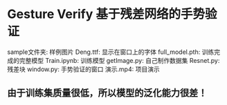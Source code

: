 # Gesture Verify 基于残差网络的手势验证

sample文件夹: 样例图片
Deng.ttf: 显示在窗口上的字体
full_model.pth: 训练完成的完整模型
Train.ipynb: 训练模型
getImage.py: 自己制作数据集
Resnet.py: 残差块
window.py: 手势验证的窗口
演示.mp4: 项目演示

## 由于训练集质量很低，所以模型的泛化能力很差！

